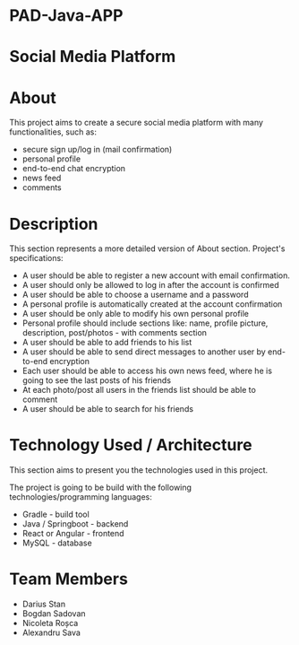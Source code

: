 # PAD-Java-APP
# Social Media Platform

# About

This project aims to create a secure social media platform with many functionalities, such as:
* secure sign up/log in (mail confirmation)
* personal profile
* end-to-end chat encryption
* news feed
* comments

# Description

This section represents a more detailed version of About section. Project's specifications:

* A user should be able to register a new account with email confirmation.
* A user should only be allowed to log in after the account is confirmed
* A user should be able to choose a username and a password
* A personal profile is automatically created at the account confirmation
* A user should be only able to modify his own personal profile
* Personal profile should include sections like: name, profile picture, description, post/photos - with comments section
* A user should be able to add friends to his list
* A user should be able to send direct messages to another user by end-to-end encryption
* Each user should be able to access his own news feed, where he is going to see the last posts of his friends
* At each photo/post all users in the friends list should be able to comment
* A user should be able to search for his friends

# Technology Used / Architecture

This section aims to present you the technologies used in this project.

The project is going to be build with the following technologies/programming languages:

* Gradle - build tool
* Java / Springboot - backend
* React or Angular - frontend
* MySQL - database

# Team Members

* Darius Stan
* Bogdan Sadovan
* Nicoleta Roșca
* Alexandru Sava
